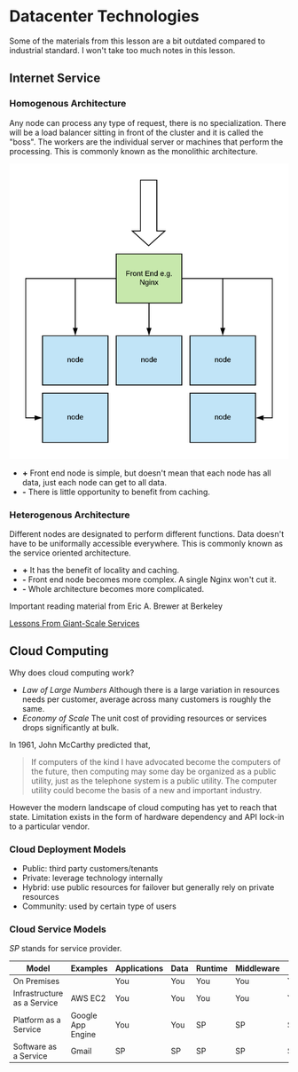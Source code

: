 # Datacenter Technologies

Some of the materials from this lesson are a bit outdated compared to industrial standard. I won't
take too much notes in this lesson.

## Internet Service

### Homogenous Architecture

Any node can process any type of request, there is no specialization. There will be a load balancer
sitting in front of the cluster and it is called the "boss". The workers are the individual server
or machines that perform the processing. This is commonly known as the monolithic architecture.

![P4L4-homogenous-architecture](./diagrams/P4L4-homogenous-architecture.png)

- **+** Front end node is simple, but doesn't mean that each node has all data, just each node can 
  get to all data.
- **-** There is little opportunity to benefit from caching.


### Heterogenous Architecture

Different nodes are designated to perform different functions. Data doesn't have to be uniformally
accessible everywhere. This is commonly known as the service oriented architecture.

- **+** It has the benefit of locality and caching.
- **-** Front end node becomes more complex. A single Nginx won't cut it.
- **-** Whole architecture becomes more complicated.

Important reading material from Eric A. Brewer at Berkeley 

[Lessons From Giant-Scale Services](https://people.eecs.berkeley.edu/~brewer/Giant.pdf)


## Cloud Computing

Why does cloud computing work? 

- *Law of Large Numbers* Although there is a large variation in resources needs per customer, average
  across many customers is roughly the same.
- *Economy of Scale* The unit cost of providing resources or services drops significantly at bulk.

In 1961, John McCarthy predicted that, 

> If computers of the kind I have advocated become the computers of the future, then computing may
> some day be organized as a public utility, just as the telephone system is a public utility. The
> computer utility could become the basis of a new and important industry.

However the modern landscape of cloud computing has yet to reach that state. Limitation exists in
the form of hardware dependency and API lock-in to a particular vendor.

### Cloud Deployment Models

- Public: third party customers/tenants
- Private: leverage technology internally
- Hybrid: use public resources for failover but generally rely on private resources
- Community: used by certain type of users

### Cloud Service Models

*SP* stands for service provider. 

| Model                       | Examples          | Applications | Data | Runtime | Middleware | OS  | Virtualization | Servers | Storage | Networking | 
|-----------------------------|-------------------|--------------|------|---------|------------|-----|----------------|---------|---------|------------|
| On Premises                 |                   | You          | You  | You     | You        | You | You            | You     | You     | You        |
| Infrastructure as a Service | AWS EC2           | You          | You  | You     | You        | You | SP             | SP      | SP      | SP         |
| Platform as a Service       | Google App Engine | You          | You  | SP      | SP         | SP  | SP             | SP      | SP      | SP         |
| Software as a Service       | Gmail             | SP           | SP   | SP      | SP         | SP  | SP             | SP      | SP      | SP         |
